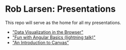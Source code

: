 #  Rob Larsen: Presentations

This repo will serve as the home for all my presentations. 

* ["Data Visualization in the Browser"](https://github.com/roblarsen/dataviz)
* ["Fun with Angular Basics (lightning talk)"](angular-basics) 
* ["An Introduction to Canvas"](canvas) 
